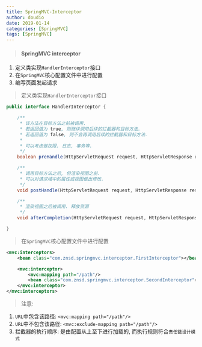 ```yaml
---
title: SpringMVC-Interceptor
author: doudio
date: 2019-01-14
categories: [SpringMVC]
tags: [SpringMVC]
---
```


> #### SpringMVC interceptor

1. 定义类实现`HandlerInterceptor`接口
2. 在`SpringMVC`核心配置文件中进行配置
3. 编写页面发起请求

> 定义类实现`HandlerInterceptor`接口

```java
public interface HandlerInterceptor {

	/**
	 * 该方法在目标方法之前被调用.
	 * 若返回值为 true, 则继续调用后续的拦截器和目标方法. 
	 * 若返回值为 false, 则不会再调用后续的拦截器和目标方法. 
	 * 
	 * 可以考虑做权限. 日志, 事务等. 
	 */
	boolean preHandle(HttpServletRequest request, HttpServletResponse response, Object handler) throws Exception;

	/**
	 * 调用目标方法之后, 但渲染视图之前. 
	 * 可以对请求域中的属性或视图做出修改. 
	 */
	void postHandle(HttpServletRequest request, HttpServletResponse response, Object handler, ModelAndView modelAndView) throws Exception;

	/**
	 * 渲染视图之后被调用. 释放资源
	 */
	void afterCompletion(HttpServletRequest request, HttpServletResponse response, Object handler, Exception ex) throws Exception;

}
```

> 在`SpringMVC`核心配置文件中进行配置

```xml
<mvc:interceptors>
    <bean class="com.znsd.springmvc.interceptor.FirstInterceptor"></bean>

    <mvc:interceptor>
		<mvc:mapping path="/path"/>
        <bean class="com.znsd.springmvc.interceptor.SecondInterceptor"></bean>
	</mvc:interceptor>
</mvc:interceptors>
```

> 注意: 

1. `URL`中包含该路径: `<mvc:mapping path="/path"/>`
2. `URL`中不包含该路径: `<mvc:exclude-mapping path="/path"/>`
3. 拦截器的执行顺序: 是由配置从上至下进行加载的, 而执行规则符合`责任链设计模式`

